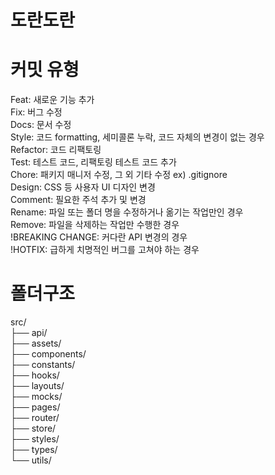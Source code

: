 # 도란도란

# 커밋 유형
Feat: 새로운 기능 추가  
Fix: 버그 수정  
Docs: 문서 수정  
Style: 코드 formatting, 세미콜론 누락, 코드 자체의 변경이 없는 경우  
Refactor: 코드 리팩토링  
Test: 테스트 코드, 리팩토링 테스트 코드 추가  
Chore: 패키지 매니저 수정, 그 외 기타 수정 ex) .gitignore  
Design: CSS 등 사용자 UI 디자인 변경  
Comment: 필요한 주석 추가 및 변경  
Rename: 파일 또는 폴더 명을 수정하거나 옮기는 작업만인 경우  
Remove: 파일을 삭제하는 작업만 수행한 경우  
!BREAKING CHANGE: 커다란 API 변경의 경우  
!HOTFIX: 급하게 치명적인 버그를 고쳐야 하는 경우  

# 폴더구조
src/  
├── api/  
├── assets/  
├── components/  
├── constants/  
├── hooks/  
├── layouts/  
├── mocks/  
├── pages/  
├── router/  
├── store/  
├── styles/  
├── types/  
└── utils/  

